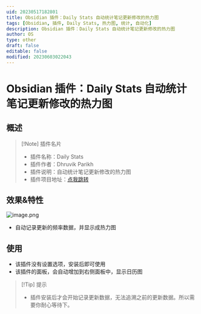 ```yaml
---
uid: 20230517182801
title: Obsidian 插件：Daily Stats 自动统计笔记更新修改的热力图
tags: [Obsidian, 插件, Daily Stats, 热力图, 统计, 自动化]
description: Obsidian 插件：Daily Stats 自动统计笔记更新修改的热力图
author: OS
type: other
draft: false
editable: false
modified: 20230603022043
---
```


# Obsidian 插件：Daily Stats 自动统计笔记更新修改的热力图

## 概述

> [!Note] 插件名片
> - 插件名称：Daily Stats
> - 插件作者：Dhruvik Parikh
> - 插件说明：自动统计笔记更新修改的热力图
> - 插件项目地址：[点我跳转](https://github.com/dhruvik7/obsidian-daily-stats)

## 效果&特性

![image.png](https://cdn.pkmer.cn/images/20230517183019.png!pkmer)

- 自动记录更新的频率数据，并显示成热力图

## 使用

- 该插件没有设置选项，安装后即可使用
- 该插件的面板，会自动增加到右侧面板中，显示日历图

> [!Tip] 提示
> - 插件安装后才会开始记录更新数据，无法追溯之前的更新数据。所以需要你耐心等待下。